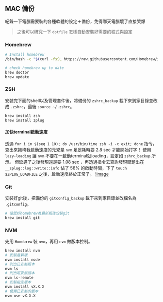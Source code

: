 ## MAC 備份
紀錄一下電腦需要裝的各種軟體的設定＋備份，免得哪天電腦壞了直接哭爆

>之後可以研究一下 `dotfile` 怎樣自動安裝好需要的程式與設定

### Homebrew
```bash
# Install homebrew
/bin/bash -c "$(curl -fsSL https://raw.githubusercontent.com/Homebrew/install/HEAD/install.sh)"

# check homebrew up to date
brew doctor
brew update
```

### ZSH
安裝完下面的shell以及管理套件後，將備份的 `zshrc_backup` 載下來到家目錄並改成 `.zshrc`，最後 `source ~/.zshrc`。

```bash
brew install zsh
brew install zplug
```
#### 加快terminal啟動速度
透過 `for i in $(seq 1 10); do /usr/bin/time zsh -i -c exit; done` 指令，查出來拖垮我啟動速度的元兇是 `nvm` 足足耗時要 2.8 sec 才能開始打字！
使用 `lazy-loading` 讓 `nvm` 不要在一啟動terminal就loading，設定如 `zshrc_backup` 所示。
但延遲了之後發現還是要 1.08 sec ，再透過指令去查詢發現問題出在 `__zplug::log::write::info` 佔了 58% 的啟動時間，下了 `touch $ZPLUG_LOADFILE` 之後，啟動速度終於正常了。
[!image](https://github.com/ariel7234/setting_backup/blob/main/img/messageImage_1609948631850.jpg)

### Git
安裝好git後，把備份的 `gitconfig_backup` 載下來到家目錄並改檔名為 `.gitconfig`。
```bash
# 確認好homebrew為最新版後安裝git
brew install git
```


### NVM
先用 `Homebrew` 裝 `nvm`，再用 `nvm` 做版本控制。
```bash
brew install nvm
# 安裝最新版
nvm install node
# 列出已安裝版本
nvm ls
# 列出可安裝版本
nvm ls-remote
# 安裝指定版本
nvm install vX.X.X
# 使用已安裝的版本
nvm use vX.X.X
```

